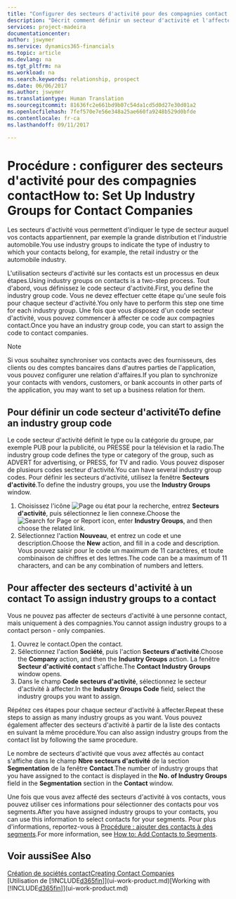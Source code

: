 ```yaml
---
title: "Configurer des secteurs d'activité pour des compagnies contact| Microsoft Docs"
description: "Décrit comment définir un secteur d'activité et l'affecter à une compagnie contact, par exemple, le marché de détail ou l'industrie automobile."
services: project-madeira
documentationcenter: 
author: jswymer
ms.service: dynamics365-financials
ms.topic: article
ms.devlang: na
ms.tgt_pltfrm: na
ms.workload: na
ms.search.keywords: relationship, prospect
ms.date: 06/06/2017
ms.author: jswymer
ms.translationtype: Human Translation
ms.sourcegitcommit: 81636fc2e661bd9b07c54da1cd5d0d27e30d01a2
ms.openlocfilehash: 7fef570e7e56e348a25ae660fa9248b529d0bfde
ms.contentlocale: fr-ca
ms.lasthandoff: 09/11/2017

---
```

# <a name="how-to-set-up-industry-groups-for-contact-companies"></a><span data-ttu-id="4b758-103">Procédure : configurer des secteurs d'activité pour des compagnies contact</span><span class="sxs-lookup"><span data-stu-id="4b758-103">How to: Set Up Industry Groups for Contact Companies</span></span>
<span data-ttu-id="4b758-104">Les secteurs d'activité vous permettent d'indiquer le type de secteur auquel vos contacts appartiennent, par exemple la grande distribution et l'industrie automobile.</span><span class="sxs-lookup"><span data-stu-id="4b758-104">You use industry groups to indicate the type of industry to which your contacts belong, for example, the retail industry or the automobile industry.</span></span>

<span data-ttu-id="4b758-105">L'utilisation secteurs d'activité sur les contacts est un processus en deux étapes.</span><span class="sxs-lookup"><span data-stu-id="4b758-105">Using industry groups on contacts is a two-step process.</span></span> <span data-ttu-id="4b758-106">Tout d'abord, vous définissez le code secteur d'activité.</span><span class="sxs-lookup"><span data-stu-id="4b758-106">First, you define the industry group code.</span></span> <span data-ttu-id="4b758-107">Vous ne devez effectuer cette étape qu'une seule fois pour chaque secteur d'activité.</span><span class="sxs-lookup"><span data-stu-id="4b758-107">You only have to perform this step one time for each industry group.</span></span> <span data-ttu-id="4b758-108">Une fois que vous disposez d'un code secteur d'activité, vous pouvez commencer à affecter ce code aux compagnies contact.</span><span class="sxs-lookup"><span data-stu-id="4b758-108">Once you have an industry group code, you can start to assign the code to contact companies.</span></span>

> [!NOTE]  
>   <span data-ttu-id="4b758-109">Si vous souhaitez synchroniser vos contacts avec des fournisseurs, des clients ou des comptes bancaires dans d'autres parties de l'application, vous pouvez configurer une relation d'affaires.</span><span class="sxs-lookup"><span data-stu-id="4b758-109">If you plan to synchronize your contacts with vendors, customers, or bank accounts in other parts of the application, you may want to set up a business relation for them.</span></span>

## <a name="to-define-an-industry-group-code"></a><span data-ttu-id="4b758-110">Pour définir un code secteur d'activité</span><span class="sxs-lookup"><span data-stu-id="4b758-110">To define an industry group code</span></span>
<span data-ttu-id="4b758-111">Le code secteur d'activité définit le type ou la catégorie du groupe, par exemple PUB pour la publicité, ou PRESSE pour la télévision et la radio.</span><span class="sxs-lookup"><span data-stu-id="4b758-111">The industry group code defines the type or category of the group, such as ADVERT for advertising, or PRESS, for TV and radio.</span></span> <span data-ttu-id="4b758-112">Vous pouvez disposer de plusieurs codes secteur d'activité.</span><span class="sxs-lookup"><span data-stu-id="4b758-112">You can have several industry group codes.</span></span> <span data-ttu-id="4b758-113">Pour définir les secteurs d'activité, utilisez la fenêtre **Secteurs d'activité**.</span><span class="sxs-lookup"><span data-stu-id="4b758-113">To define the industry groups, you use the **Industry Groups** window.</span></span>

1. <span data-ttu-id="4b758-114">Choisissez l'icône ![Page ou état pour la recherche](media/ui-search/search_small.png "icône Page ou état pour la recherche"), entrez **Secteurs d'activité**, puis sélectionnez le lien connexe.</span><span class="sxs-lookup"><span data-stu-id="4b758-114">Choose the ![Search for Page or Report](media/ui-search/search_small.png "Search for Page or Report icon") icon, enter **Industry Groups**, and then choose the related link.</span></span>
2. <span data-ttu-id="4b758-115">Sélectionnez l'action **Nouveau**, et entrez un code et une description.</span><span class="sxs-lookup"><span data-stu-id="4b758-115">Choose the **New** action, and fill in a code and description.</span></span> <span data-ttu-id="4b758-116">Vous pouvez saisir pour le code un maximum de 11 caractères, et toute combinaison de chiffres et des lettres.</span><span class="sxs-lookup"><span data-stu-id="4b758-116">The code can be a maximum of 11 characters, and can be any combination of numbers and letters.</span></span>

## <span data-ttu-id="4b758-117"><a name="AssignIndustryGroupContact"></a> Pour affecter des secteurs d'activité à un contact</span><span class="sxs-lookup"><span data-stu-id="4b758-117"><a name="AssignIndustryGroupContact"></a> To assign industry groups to a contact</span></span>
<span data-ttu-id="4b758-118">Vous ne pouvez pas affecter de secteurs d'activité à une personne contact, mais uniquement à des compagnies.</span><span class="sxs-lookup"><span data-stu-id="4b758-118">You cannot assign industry groups to a contact person - only companies.</span></span>

1. <span data-ttu-id="4b758-119">Ouvrez le contact.</span><span class="sxs-lookup"><span data-stu-id="4b758-119">Open the contact.</span></span>
2. <span data-ttu-id="4b758-120">Sélectionnez l'action **Société**, puis l'action **Secteurs d'activité**.</span><span class="sxs-lookup"><span data-stu-id="4b758-120">Choose the **Company** action, and then the **Industry Groups** action.</span></span> <span data-ttu-id="4b758-121">La fenêtre **Secteur d'activité contact** s'affiche.</span><span class="sxs-lookup"><span data-stu-id="4b758-121">The **Contact Industry Groups** window opens.</span></span>
3. <span data-ttu-id="4b758-122">Dans le champ **Code secteurs d'activité**, sélectionnez le secteur d'activité à affecter.</span><span class="sxs-lookup"><span data-stu-id="4b758-122">In the **Industry Groups Code** field, select the industry groups you want to assign.</span></span>

<span data-ttu-id="4b758-123">Répétez ces étapes pour chaque secteur d'activité à affecter.</span><span class="sxs-lookup"><span data-stu-id="4b758-123">Repeat these steps to assign as many industry groups as you want.</span></span> <span data-ttu-id="4b758-124">Vous pouvez également affecter des secteurs d'activité à partir de la liste des contacts en suivant la même procédure.</span><span class="sxs-lookup"><span data-stu-id="4b758-124">You can also assign industry groups from the contact list by following the same procedure.</span></span>

<span data-ttu-id="4b758-125">Le nombre de secteurs d'activité que vous avez affectés au contact s'affiche dans le champ **Nbre secteurs d'activité** de la section **Segmentation** de la fenêtre **Contact**.</span><span class="sxs-lookup"><span data-stu-id="4b758-125">The number of industry groups that you have assigned to the contact is displayed in the **No. of Industry Groups** field in the **Segmentation** section in the **Contact** window.</span></span>

<span data-ttu-id="4b758-126">Une fois que vous avez affecté des secteurs d'activité à vos contacts, vous pouvez utiliser ces informations pour sélectionner des contacts pour vos segments.</span><span class="sxs-lookup"><span data-stu-id="4b758-126">After you have assigned industry groups to your contacts, you can use this information to select contacts for your segments.</span></span> <span data-ttu-id="4b758-127">Pour plus d'informations, reportez-vous à [Procédure : ajouter des contacts à des segments](marketing-add-contact-segment.md).</span><span class="sxs-lookup"><span data-stu-id="4b758-127">For more information, see [How to: Add Contacts to Segments](marketing-add-contact-segment.md).</span></span>

## <a name="see-also"></a><span data-ttu-id="4b758-128">Voir aussi</span><span class="sxs-lookup"><span data-stu-id="4b758-128">See Also</span></span>
[<span data-ttu-id="4b758-129">Création de sociétés contact</span><span class="sxs-lookup"><span data-stu-id="4b758-129">Creating Contact Companies</span></span>](marketing-create-contact-companies.md)  
<span data-ttu-id="4b758-130">[Utilisation de [!INCLUDE[d365fin](includes/d365fin_md.md)]](ui-work-product.md)</span><span class="sxs-lookup"><span data-stu-id="4b758-130">[Working with [!INCLUDE[d365fin](includes/d365fin_md.md)]](ui-work-product.md)</span></span>

